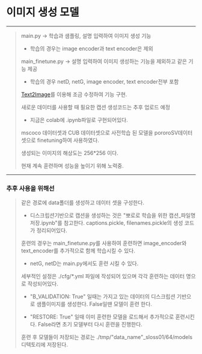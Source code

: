 # 이미지 생성 모델
---
> main.py -> 학습과 샘플링, 설명 입력하여 이미지 생성 기능
> - 학습의 경우는 image encoder과 text encoder은 제외
> 
> main_finetune.py -> 설명 입력하여 이미지 생성하는 기능을 제외하고 같은 기능 제공
> - 학습의 경우 netD, netG, image encoder, text encoder전부 포함
> 
> [Text2Image](https://github.com/wtliao/text2image)를 이용해 조금 수정하여 기능 구현.
> 
> 새로운 데이터를 사용할 때 필요한 캡션 생성코드는 추후 업로드 예정
> - 지금은 colab에 .ipynb파일로 구현되어있다.
> 
> mscoco 데이터셋과 CUB 데이터셋으로 사전학습 된 모델을 pororoSV데이터셋으로 finetuning하여 사용하였다.
> 
> 생성되는 이미지의 해상도는 256*256 이다.
> 
> 현재 계속 훈련하며 성능을 높이기 위해 노력중.
---
### 추후 사용을 위해선
>
> 같은 경로에 data폴더를 생성하고 데이터 셋을 구성한다.
> - 디스크립션기반으로 캡션을 생성하는 것은 "뽀로로 학습을 위한 캡션_파일명 저장.ipynb"를 참고한다. captions.pickle, filenames.pickle의 생성 코드가 정리되어있다.
> 
> 훈련의 경우는 main_finetune.py를 사용하여 훈련하면 image_encoder와 text_encoder를 추가적으로 함께 학습시킬 수 있다.
> -  netG, netD는 main.py에서도 훈련 시킬 수 있다.
> 
> 세부적인 설정은 ./cfg/*.yml 파일에 작성되어 있으며 각각 훈련하는 데이터 명으로 작성되어있다.
> - "B_VALIDATION: True" 일때는 가지고 있는 데이터의 디스크립션 기반으로 샘플이미지를 생성한다. False일땐 모델이 훈련 한다.
>  
> - "RESTORE: True" 일때 이미 훈련한 모델을 로드해서 추가적으로 훈련시킨다. False라면 초기 모델부터 다시 훈련을 진행한다.
>  
> 훈련 후 모델들이 저장되는 경로는 ./tmp/"data_name"_sloss01/64/models 디텍토리에 저장된다.
> 
> 
> 
> 
> 
